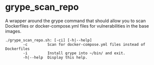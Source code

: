 # grype_scan_repo
A wrapper around the grype command that should allow you to scan Dockerfiles or docker-compose.yml files for vulnerabilities in the base images.


```
./grype_scan_repo.sh: [-ci] [-h|--help]
        -c         Scan for docker-compose.yml files instead of Dockerfiles
        -i         Install grype into ~/bin/ and exit.
        -h|--help  Display this help.
```